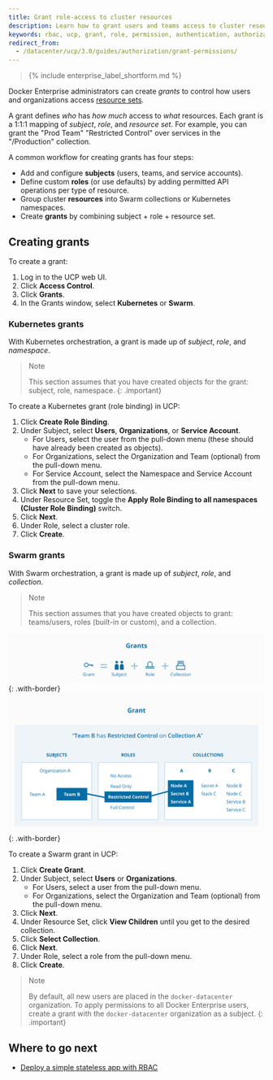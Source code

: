 ```yaml
---
title: Grant role-access to cluster resources
description: Learn how to grant users and teams access to cluster resources with role-based access control.
keywords: rbac, ucp, grant, role, permission, authentication, authorization, namespace, Kubernetes
redirect_from:
  - /datacenter/ucp/3.0/guides/authorization/grant-permissions/
---
```


>{% include enterprise_label_shortform.md %}

Docker Enterprise administrators can create _grants_ to control how users and
organizations access [resource sets](group-resources.md).

A grant defines _who_ has _how much_ access to _what_ resources. Each grant is a
1:1:1 mapping of _subject_, _role_, and _resource set_. For example, you can
grant the "Prod Team" "Restricted Control" over services in the "/Production"
collection. 

A common workflow for creating grants has four steps:

- Add and configure **subjects** (users, teams, and service accounts).
- Define custom **roles** (or use defaults) by adding permitted API operations
  per type of resource.
- Group cluster **resources** into Swarm collections or Kubernetes namespaces.
- Create **grants** by combining subject + role + resource set.

## Creating grants
 To create a grant:
 
 1. Log in to the UCP web UI.
 2. Click **Access Control**.
 3. Click **Grants**.
 4. In the Grants window, select **Kubernetes** or **Swarm**.

### Kubernetes grants

With Kubernetes orchestration, a grant is made up of *subject*, *role*, and
*namespace*.

> Note
> 
> This section assumes that you have created objects for the grant: subject, role,
> namespace.
{: .important}

To create a Kubernetes grant (role binding) in UCP:

1. Click **Create Role Binding**.
2. Under Subject, select **Users**, **Organizations**, or **Service Account**.
    - For Users, select the user from the pull-down menu (these should have already been created as objects).
    - For Organizations, select the Organization and Team (optional) from the pull-down menu.
    - For Service Account, select the Namespace and Service Account from the pull-down menu.
3. Click **Next** to save your selections.
4. Under Resource Set, toggle the **Apply Role Binding to all namespaces (Cluster Role Binding)** switch.
5. Click **Next**.
6. Under Role, select a cluster role.
7. Click **Create**.

### Swarm grants

With Swarm orchestration, a grant is made up of *subject*, *role*, and
*collection*.

> Note
> 
> This section assumes that you have created objects to grant: teams/users,
> roles (built-in or custom), and a collection.

![](../images/ucp-grant-model-0.svg){: .with-border}
![](../images/ucp-grant-model.svg){: .with-border}

To create a Swarm grant in UCP:

1. Click **Create Grant**.
2. Under Subject, select **Users** or **Organizations**.
    - For Users, select a user from the pull-down menu.
    - For Organizations, select the Organization and Team (optional) from the pull-down menu.
3. Click **Next**.
4. Under Resource Set, click **View Children** until you get to the desired collection.
5. Click **Select Collection**.
6. Click **Next**.
7. Under Role, select a role from the pull-down menu.
8. Click **Create**.

> Note
>
> By default, all new users are placed in the `docker-datacenter` organization.
> To apply permissions to all Docker Enterprise users, create a grant with the
> `docker-datacenter` organization as a subject.
{: .important}

## Where to go next

- [Deploy a simple stateless app with RBAC](deploy-stateless-app.md)
